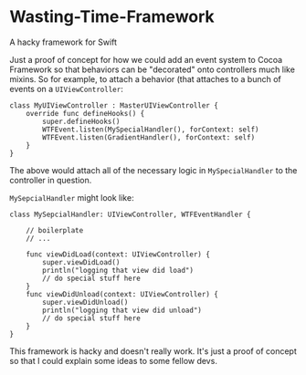 # Wasting-Time-Framework

A hacky framework for Swift

Just a proof of concept for how we could add an event system to Cocoa Framework so that behaviors can be "decorated"
onto controllers much like mixins. So for example, to attach a behavior (that attaches to a bunch of events on a 
`UIViewController`:

    class MyUIViewController : MasterUIViewController {
        override func defineHooks() {
            super.defineHooks()
            WTFEvent.listen(MySpecialHandler(), forContext: self)
            WTFEvent.listen(GradientHandler(), forContext: self)
        }
    }

The above would attach all of the necessary logic in `MySpecialHandler` to the controller in question.

`MySepcialHandler` might look like:

    class MySepcialHandler: UIViewController, WTFEventHandler {
        
        // boilerplate
        // ...
        
        func viewDidLoad(context: UIViewController) {
            super.viewDidLoad()
            println("logging that view did load")
            // do special stuff here
        }
        func viewDidUnload(context: UIViewController) {
            super.viewDidUnload()
            println("logging that view did unload")
            // do special stuff here
        }
    }

This framework is hacky and doesn't really work. It's just a proof of concept so that I could explain some ideas to some fellow devs.
